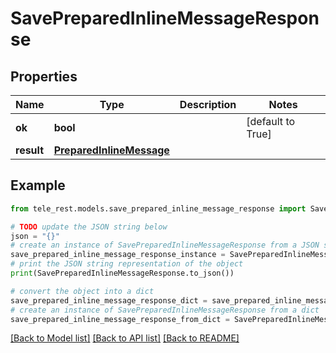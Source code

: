 # SavePreparedInlineMessageResponse


## Properties

Name | Type | Description | Notes
------------ | ------------- | ------------- | -------------
**ok** | **bool** |  | [default to True]
**result** | [**PreparedInlineMessage**](PreparedInlineMessage.md) |  | 

## Example

```python
from tele_rest.models.save_prepared_inline_message_response import SavePreparedInlineMessageResponse

# TODO update the JSON string below
json = "{}"
# create an instance of SavePreparedInlineMessageResponse from a JSON string
save_prepared_inline_message_response_instance = SavePreparedInlineMessageResponse.from_json(json)
# print the JSON string representation of the object
print(SavePreparedInlineMessageResponse.to_json())

# convert the object into a dict
save_prepared_inline_message_response_dict = save_prepared_inline_message_response_instance.to_dict()
# create an instance of SavePreparedInlineMessageResponse from a dict
save_prepared_inline_message_response_from_dict = SavePreparedInlineMessageResponse.from_dict(save_prepared_inline_message_response_dict)
```
[[Back to Model list]](../README.md#documentation-for-models) [[Back to API list]](../README.md#documentation-for-api-endpoints) [[Back to README]](../README.md)


